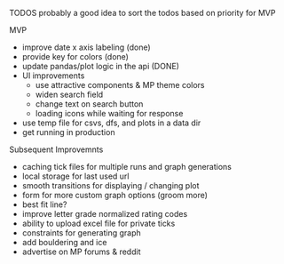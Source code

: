 TODOS
probably a good idea to sort the todos based on priority for MVP

MVP
 - improve date x axis labeling (done)
 - provide key for colors (done)
 - update pandas/plot logic in the api (DONE)
 - UI improvements
     - use attractive components & MP theme colors
     - widen search field
     - change text on search button
     - loading icons while waiting for response
 - use temp file for csvs, dfs, and plots in a data dir
 - get running in production


Subsequent Improvemnts
 - caching tick files for multiple runs and graph generations
 - local storage for last used url
 - smooth transitions for displaying / changing plot
 - form for more custom graph options (groom more)
 - best fit line?
 - improve letter grade normalized rating codes
 - ability to upload excel file for private ticks
 - constraints for generating graph
 - add bouldering and ice 
 - advertise on MP forums & reddit

